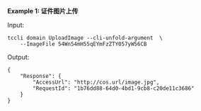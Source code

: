 **Example 1: 证件图片上传**



Input: 

```
tccli domain UploadImage --cli-unfold-argument  \
    --ImageFile 54Wn54mH55qEYmFzZTY057yW56CB
```

Output: 
```
{
    "Response": {
        "AccessUrl": "http://cos.url/image.jpg",
        "RequestId": "1b76dd88-64d0-4bd1-9cb8-c20de11c3686"
    }
}
```

